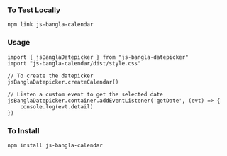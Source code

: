 ### To Test Locally
```
npm link js-bangla-calendar
```

### Usage

```
import { jsBanglaDatepicker } from "js-bangla-datepicker"
import "js-bangla-calendar/dist/style.css"

// To create the datepicker
jsBanglaDatepicker.createCalendar()

// Listen a custom event to get the selected date
jsBanglaDatepicker.container.addEventListener('getDate', (evt) => {
    console.log(evt.detail)
})
```

### To Install

```
npm install js-bangla-calendar
```
